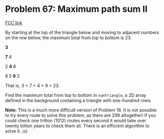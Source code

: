 # Problem 67: Maximum path sum II

[FCC link](https://www.freecodecamp.org/learn/coding-interview-prep/project-euler/problem-67-maximum-path-sum-ii)

By starting at the top of the triangle below and moving to adjacent numbers on
the row below, the maximum total from top to bottom is 23.

**3**

**7** 4

2 **4** 6

8 5 **9** 3

That is, 3 + 7 + 4 + 9 = 23.

Find the maximum total from top to bottom in `numTriangle`, a 2D array defined
in the background containing a triangle with one-hundred rows.

**Note:** This is a much more difficult version of Problem 18. It is not
possible to try every route to solve this problem, as there are 299 altogether!
If you could check one trillion (1012) routes every second it would take over
twenty billion years to check them all. There is an efficient algorithm to solve
it. ;o)
